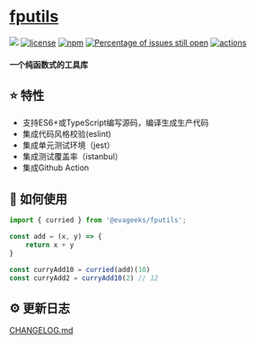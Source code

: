 # [fputils](https://github.com/thatshinji/fputils)
[![](https://img.shields.io/badge/Powered%20by-fputils-brightgreen.svg)](https://github.com/thatshinji/fputils)
[![license](https://img.shields.io/badge/license-MIT-blue.svg)](https://github.com/thatshinji/fputils/blob/master/LICENSE)
[![npm](https://img.shields.io/badge/npm-0.0.1-orange.svg)](https://www.npmjs.com/package/@evageeks/fputils)
[![Percentage of issues still open](http://isitmaintained.com/badge/open/thatshinji/fputils.svg)](http://isitmaintained.com/project/thatshinji/fputils "Percentage of issues still open")
[![actions](https://github.com/thatshinji/fputils/actions/workflows/ci.yml/badge.svg)](https://github.com/thatshinji/fputils/actions)
#### **一个纯函数式的工具库**


## :star: 特性

- 支持ES6+或TypeScript编写源码，编译生成生产代码
- 集成代码风格校验(eslint)
- 集成单元测试环境（jest）
- 集成测试覆盖率（istanbul）
- 集成Github Action

## :rocket: 如何使用
```ts
import { curried } from '@evageeks/fputils';

const add = (x, y) => {
    return x + y
}

const curryAdd10 = curried(add)(10)
const curryAdd2 = curryAdd10(2) // 12
```

## :gear: 更新日志
[CHANGELOG.md](./CHANGELOG.md)
